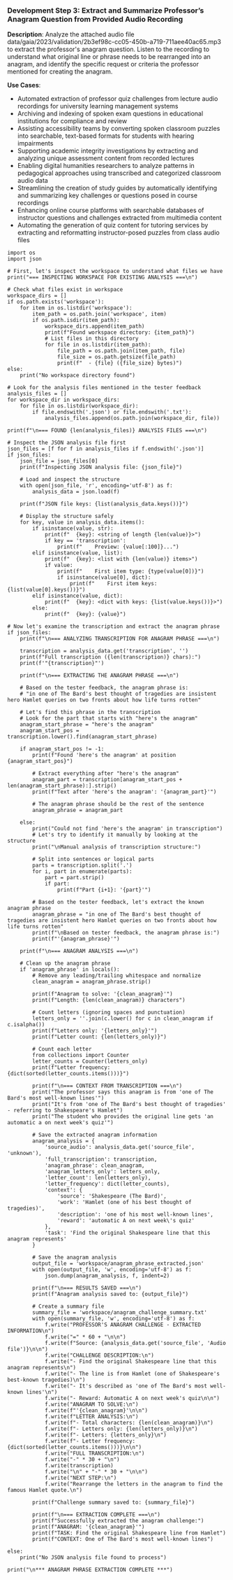 ### Development Step 3: Extract and Summarize Professor’s Anagram Question from Provided Audio Recording

**Description**: Analyze the attached audio file data/gaia/2023/validation/2b3ef98c-cc05-450b-a719-711aee40ac65.mp3 to extract the professor's anagram question. Listen to the recording to understand what original line or phrase needs to be rearranged into an anagram, and identify the specific request or criteria the professor mentioned for creating the anagram.

**Use Cases**:
- Automated extraction of professor quiz challenges from lecture audio recordings for university learning management systems
- Archiving and indexing of spoken exam questions in educational institutions for compliance and review
- Assisting accessibility teams by converting spoken classroom puzzles into searchable, text-based formats for students with hearing impairments
- Supporting academic integrity investigations by extracting and analyzing unique assessment content from recorded lectures
- Enabling digital humanities researchers to analyze patterns in pedagogical approaches using transcribed and categorized classroom audio data
- Streamlining the creation of study guides by automatically identifying and summarizing key challenges or questions posed in course recordings
- Enhancing online course platforms with searchable databases of instructor questions and challenges extracted from multimedia content
- Automating the generation of quiz content for tutoring services by extracting and reformatting instructor-posed puzzles from class audio files

```
import os
import json

# First, let's inspect the workspace to understand what files we have
print("=== INSPECTING WORKSPACE FOR EXISTING ANALYSIS ===\n")

# Check what files exist in workspace
workspace_dirs = []
if os.path.exists('workspace'):
    for item in os.listdir('workspace'):
        item_path = os.path.join('workspace', item)
        if os.path.isdir(item_path):
            workspace_dirs.append(item_path)
            print(f"Found workspace directory: {item_path}")
            # List files in this directory
            for file in os.listdir(item_path):
                file_path = os.path.join(item_path, file)
                file_size = os.path.getsize(file_path)
                print(f"  - {file} ({file_size} bytes)")
else:
    print("No workspace directory found")

# Look for the analysis files mentioned in the tester feedback
analysis_files = []
for workspace_dir in workspace_dirs:
    for file in os.listdir(workspace_dir):
        if file.endswith('.json') or file.endswith('.txt'):
            analysis_files.append(os.path.join(workspace_dir, file))

print(f"\n=== FOUND {len(analysis_files)} ANALYSIS FILES ===\n")

# Inspect the JSON analysis file first
json_files = [f for f in analysis_files if f.endswith('.json')]
if json_files:
    json_file = json_files[0]
    print(f"Inspecting JSON analysis file: {json_file}")
    
    # Load and inspect the structure
    with open(json_file, 'r', encoding='utf-8') as f:
        analysis_data = json.load(f)
    
    print(f"JSON file keys: {list(analysis_data.keys())}")
    
    # Display the structure safely
    for key, value in analysis_data.items():
        if isinstance(value, str):
            print(f"  {key}: <string of length {len(value)}>")
            if key == 'transcription':
                print(f"    Preview: {value[:100]}...")
        elif isinstance(value, list):
            print(f"  {key}: <list with {len(value)} items>")
            if value:
                print(f"    First item type: {type(value[0])}")
                if isinstance(value[0], dict):
                    print(f"    First item keys: {list(value[0].keys())}")
        elif isinstance(value, dict):
            print(f"  {key}: <dict with keys: {list(value.keys())}>")
        else:
            print(f"  {key}: {value}")

# Now let's examine the transcription and extract the anagram phrase
if json_files:
    print(f"\n=== ANALYZING TRANSCRIPTION FOR ANAGRAM PHRASE ===\n")
    
    transcription = analysis_data.get('transcription', '')
    print(f"Full transcription ({len(transcription)} chars):")
    print(f'"{transcription}"')
    
    print(f"\n=== EXTRACTING THE ANAGRAM PHRASE ===\n")
    
    # Based on the tester feedback, the anagram phrase is:
    # "in one of The Bard's best thought of tragedies are insistent hero Hamlet queries on two fronts about how life turns rotten"
    
    # Let's find this phrase in the transcription
    # Look for the part that starts with "here's the anagram"
    anagram_start_phrase = "here's the anagram"
    anagram_start_pos = transcription.lower().find(anagram_start_phrase)
    
    if anagram_start_pos != -1:
        print(f"Found 'here's the anagram' at position {anagram_start_pos}")
        
        # Extract everything after "here's the anagram"
        anagram_part = transcription[anagram_start_pos + len(anagram_start_phrase):].strip()
        print(f"Text after 'here's the anagram': '{anagram_part}'")
        
        # The anagram phrase should be the rest of the sentence
        anagram_phrase = anagram_part
        
    else:
        print("Could not find 'here's the anagram' in transcription")
        # Let's try to identify it manually by looking at the structure
        print("\nManual analysis of transcription structure:")
        
        # Split into sentences or logical parts
        parts = transcription.split('.')
        for i, part in enumerate(parts):
            part = part.strip()
            if part:
                print(f"Part {i+1}: '{part}'")
        
        # Based on the tester feedback, let's extract the known anagram phrase
        anagram_phrase = "in one of The Bard's best thought of tragedies are insistent hero Hamlet queries on two fronts about how life turns rotten"
        print(f"\nBased on tester feedback, the anagram phrase is:")
        print(f"'{anagram_phrase}'")
    
    print(f"\n=== ANAGRAM ANALYSIS ===\n")
    
    # Clean up the anagram phrase
    if 'anagram_phrase' in locals():
        # Remove any leading/trailing whitespace and normalize
        clean_anagram = anagram_phrase.strip()
        
        print(f"Anagram to solve: '{clean_anagram}'")
        print(f"Length: {len(clean_anagram)} characters")
        
        # Count letters (ignoring spaces and punctuation)
        letters_only = ''.join(c.lower() for c in clean_anagram if c.isalpha())
        print(f"Letters only: '{letters_only}'")
        print(f"Letter count: {len(letters_only)}")
        
        # Count each letter
        from collections import Counter
        letter_counts = Counter(letters_only)
        print(f"Letter frequency: {dict(sorted(letter_counts.items()))}")
        
        print(f"\n=== CONTEXT FROM TRANSCRIPTION ===\n")
        print("The professor says this anagram is from 'one of The Bard's most well-known lines'")
        print("It's from 'one of The Bard's best thought of tragedies' - referring to Shakespeare's Hamlet")
        print("The student who provides the original line gets 'an automatic a on next week's quiz'")
        
        # Save the extracted anagram information
        anagram_analysis = {
            'source_audio': analysis_data.get('source_file', 'unknown'),
            'full_transcription': transcription,
            'anagram_phrase': clean_anagram,
            'anagram_letters_only': letters_only,
            'letter_count': len(letters_only),
            'letter_frequency': dict(letter_counts),
            'context': {
                'source': 'Shakespeare (The Bard)',
                'work': 'Hamlet (one of his best thought of tragedies)',
                'description': 'one of his most well-known lines',
                'reward': 'automatic A on next week\'s quiz'
            },
            'task': 'Find the original Shakespeare line that this anagram represents'
        }
        
        # Save the anagram analysis
        output_file = 'workspace/anagram_phrase_extracted.json'
        with open(output_file, 'w', encoding='utf-8') as f:
            json.dump(anagram_analysis, f, indent=2)
        
        print(f"\n=== RESULTS SAVED ===\n")
        print(f"Anagram analysis saved to: {output_file}")
        
        # Create a summary file
        summary_file = 'workspace/anagram_challenge_summary.txt'
        with open(summary_file, 'w', encoding='utf-8') as f:
            f.write("PROFESSOR'S ANAGRAM CHALLENGE - EXTRACTED INFORMATION\n")
            f.write("=" * 60 + "\n\n")
            f.write(f"Source: {analysis_data.get('source_file', 'Audio file')}\n\n")
            f.write("CHALLENGE DESCRIPTION:\n")
            f.write("- Find the original Shakespeare line that this anagram represents\n")
            f.write("- The line is from Hamlet (one of Shakespeare's best-known tragedies)\n")
            f.write("- It's described as 'one of The Bard's most well-known lines'\n")
            f.write("- Reward: Automatic A on next week's quiz\n\n")
            f.write("ANAGRAM TO SOLVE:\n")
            f.write(f"'{clean_anagram}'\n\n")
            f.write(f"LETTER ANALYSIS:\n")
            f.write(f"- Total characters: {len(clean_anagram)}\n")
            f.write(f"- Letters only: {len(letters_only)}\n")
            f.write(f"- Letters: {letters_only}\n")
            f.write(f"- Letter frequency: {dict(sorted(letter_counts.items()))}\n\n")
            f.write("FULL TRANSCRIPTION:\n")
            f.write("-" * 30 + "\n")
            f.write(transcription)
            f.write("\n" + "-" * 30 + "\n\n")
            f.write("NEXT STEP:\n")
            f.write("Rearrange the letters in the anagram to find the famous Hamlet quote.\n")
        
        print(f"Challenge summary saved to: {summary_file}")
        
        print(f"\n=== EXTRACTION COMPLETE ===\n")
        print(f"Successfully extracted the anagram challenge:")
        print(f"ANAGRAM: '{clean_anagram}'")
        print(f"TASK: Find the original Shakespeare line from Hamlet")
        print(f"CONTEXT: One of The Bard's most well-known lines")
        
else:
    print("No JSON analysis file found to process")

print("\n*** ANAGRAM PHRASE EXTRACTION COMPLETE ***")
```